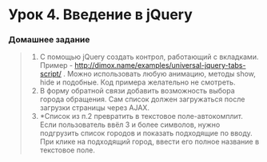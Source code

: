 # Урок 4. Введение в jQuery
### Домашнее задание
> 1) С помощью jQuery создать контрол, работающий с вкладками. Пример - http://dimox.name/examples/universal-jquery-tabs-script/ . Можно использовать любую анимацию, методы show, hide и подобные. Код примера желательно не смотреть.
> 2) В форму обратной связи добавить возможность выбора города обращения. Сам список должен загружаться после загрузки страницы через AJAX. 
> 3) *Список из п.2 превратить в текстовое поле-автокомплит. Если пользователь ввёл 3 и более символов, нужно подгрузить список городов и показать подходящие по вводу. При клике на подходящий город, ввести его полное название в текстовое поле.
